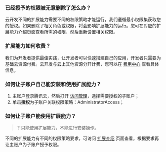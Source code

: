 
### 已经授予的权限被无意删除了怎么办？
云开发不同的扩展能力需要不同的权限策略才能运行，我们遵循最小权限集获取您的授权。如果删除了相关角色或权限，将会影响扩展能力的运行。您可在对应的扩展能力介绍页面查看所需的权限，然后重新设置相关权限。

### 扩展能力如何收费？
我们为开发者提供最佳实践，让开发者可以快速搭建自己的应用，开发者只需要为基础云资源付费。云开发与云上其他资源分开计费，您可以在 [费用中心](https://console.cloud.tencent.com/expense/overview) 查看具体信息。

### 如何让子账户自己能安装和使用扩展能力？

1. 主账户登录腾讯云，然后打开 [访问管理](https://console.cloud.tencent.com/cam)，选择需要授权的子账户；
2. 单击**授权**为子账户关联权限策略：AdministratorAccess；

### 如何让子账户能使用扩展能力？
>? 只能使用扩展能力，不能进行安装操作。

不同的扩展能力有不同的权限策略要求，可访问 [扩展介绍](https://cloud.tencent.com/document/product/876/42100#.E7.8E.B0.E6.9C.89.E6.89.A9.E5.B1.95.E8.83.BD.E5.8A.9B) 页面查看，根据要求再让主账户为子账户授予权限。
